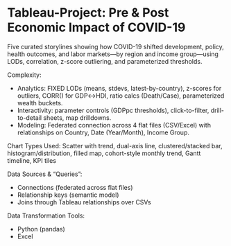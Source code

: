 # Tableau-Project: Pre & Post Economic Impact of COVID-19
Five curated storylines showing how COVID-19 shifted development, policy, health outcomes, and labor markets—by region and income group—using LODs, correlation, z-score outliering, and parameterized thresholds.

Complexity:
- Analytics: FIXED LODs (means, stdevs, latest-by-country), z-scores for outliers, CORR() for GDP↔HDI, ratio calcs (Death/Case), parameterized wealth buckets.
- Interactivity: parameter controls (GDPpc thresholds), click-to-filter, drill-to-detail sheets, map drilldowns.
- Modeling: Federated connection across 4 flat files (CSV/Excel) with relationships on Country, Date (Year/Month), Income Group.

Chart Types Used: 
Scatter with trend, dual-axis line, clustered/stacked bar, histogram/distribution, filled map, cohort-style monthly trend, Gantt timeline, KPI tiles

Data Sources & “Queries”: 
- Connections (federated across flat files)
- Relationship keys (semantic model)
- Joins through Tableau relationships over CSVs

Data Transformation Tools:
- Python (pandas)
- Excel 
